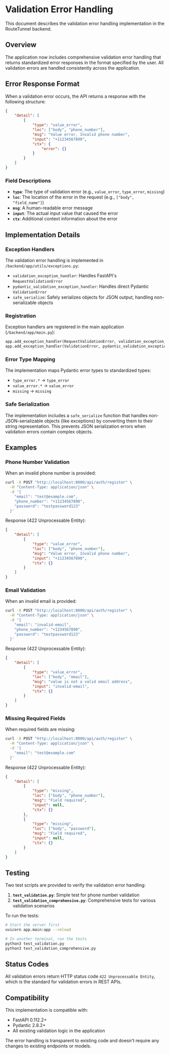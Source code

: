 # Validation Error Handling

This document describes the validation error handling implementation in the RouteTunnel backend.

## Overview

The application now includes comprehensive validation error handling that returns standardized error responses in the format specified by the user. All validation errors are handled consistently across the application.

## Error Response Format

When a validation error occurs, the API returns a response with the following structure:

```json
{
    "detail": [
        {
            "type": "value_error",
            "loc": ["body", "phone_number"],
            "msg": "Value error, Invalid phone number",
            "input": "+11234567890",
            "ctx": {
                "error": {}
            }
        }
    ]
}
```

### Field Descriptions

- **`type`**: The type of validation error (e.g., `value_error`, `type_error`, `missing`)
- **`loc`**: The location of the error in the request (e.g., `["body", "field_name"]`)
- **`msg`**: A human-readable error message
- **`input`**: The actual input value that caused the error
- **`ctx`**: Additional context information about the error

## Implementation Details

### Exception Handlers

The validation error handling is implemented in `/backend/app/utils/exceptions.py`:

- `validation_exception_handler`: Handles FastAPI's `RequestValidationError`
- `pydantic_validation_exception_handler`: Handles direct Pydantic `ValidationError`
- `safe_serialize`: Safely serializes objects for JSON output, handling non-serializable objects

### Registration

Exception handlers are registered in the main application (`/backend/app/main.py`):

```python
app.add_exception_handler(RequestValidationError, validation_exception_handler)
app.add_exception_handler(ValidationError, pydantic_validation_exception_handler)
```

### Error Type Mapping

The implementation maps Pydantic error types to standardized types:

- `type_error.*` → `type_error`
- `value_error.*` → `value_error`
- `missing` → `missing`

### Safe Serialization

The implementation includes a `safe_serialize` function that handles non-JSON-serializable objects (like exceptions) by converting them to their string representation. This prevents JSON serialization errors when validation errors contain complex objects.

## Examples

### Phone Number Validation

When an invalid phone number is provided:

```bash
curl -X POST "http://localhost:8000/api/auth/register" \
  -H "Content-Type: application/json" \
  -d '{
    "email": "test@example.com",
    "phone_number": "+11234567890",
    "password": "testpassword123"
  }'
```

Response (422 Unprocessable Entity):
```json
{
    "detail": [
        {
            "type": "value_error",
            "loc": ["body", "phone_number"],
            "msg": "Value error, Invalid phone number",
            "input": "+11234567890",
            "ctx": {}
        }
    ]
}
```

### Email Validation

When an invalid email is provided:

```bash
curl -X POST "http://localhost:8000/api/auth/register" \
  -H "Content-Type: application/json" \
  -d '{
    "email": "invalid-email",
    "phone_number": "+1234567890",
    "password": "testpassword123"
  }'
```

Response (422 Unprocessable Entity):
```json
{
    "detail": [
        {
            "type": "value_error",
            "loc": ["body", "email"],
            "msg": "value is not a valid email address",
            "input": "invalid-email",
            "ctx": {}
        }
    ]
}
```

### Missing Required Fields

When required fields are missing:

```bash
curl -X POST "http://localhost:8000/api/auth/register" \
  -H "Content-Type: application/json" \
  -d '{
    "email": "test@example.com"
  }'
```

Response (422 Unprocessable Entity):
```json
{
    "detail": [
        {
            "type": "missing",
            "loc": ["body", "phone_number"],
            "msg": "Field required",
            "input": null,
            "ctx": {}
        },
        {
            "type": "missing",
            "loc": ["body", "password"],
            "msg": "Field required",
            "input": null,
            "ctx": {}
        }
    ]
}
```

## Testing

Two test scripts are provided to verify the validation error handling:

1. **`test_validation.py`**: Simple test for phone number validation
2. **`test_validation_comprehensive.py`**: Comprehensive tests for various validation scenarios

To run the tests:

```bash
# Start the server first
uvicorn app.main:app --reload

# In another terminal, run the tests
python3 test_validation.py
python3 test_validation_comprehensive.py
```

## Status Codes

All validation errors return HTTP status code `422 Unprocessable Entity`, which is the standard for validation errors in REST APIs.

## Compatibility

This implementation is compatible with:
- FastAPI 0.112.2+
- Pydantic 2.8.2+
- All existing validation logic in the application

The error handling is transparent to existing code and doesn't require any changes to existing endpoints or models.